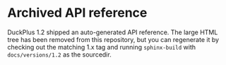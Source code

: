 # Archived API reference

DuckPlus 1.2 shipped an auto-generated API reference. The large HTML tree has been removed from this repository, but you can regenerate it by checking out the matching 1.x tag and running ``sphinx-build`` with ``docs/versions/1.2`` as the sourcedir.
